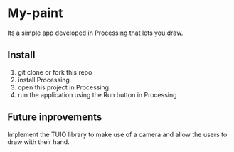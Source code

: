 # My-paint

Its a simple app developed in Processing that lets you draw.

## Install

1. git clone or fork this repo
2. install Processing
3. open this project in Processing
4. run the application using the Run button in Processing

## Future inprovements

Implement the TUIO library to make use of a camera and allow the users to draw with their hand.
